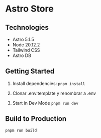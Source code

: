 # Astro Store

## Technologies

- Astro 5.1.5
- Node 20.12.2
- Tailwind CSS
- Astro DB

## Getting Started

1. Install dependencies: `pnpm install`

2. Clonar .env.template y renombrar a .env

3. Start in Dev Mode `pnpm run dev`

## Build to Production

```bash
pnpm run build
```
